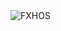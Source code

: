 <div align="justify">
<picture>
    <source media="(prefers-color-scheme: dark)" srcset="https://i.ibb.co/5xnWFQsV/output-gif.gif">
    <source media="(prefers-color-scheme: light)" srcset="https://i.ibb.co/5xnWFQsV/output-gif.gif">
    <img alt="FXHOS" src="https://i.ibb.co/5xnWFQsV/output-gif.gif">
</picture>
</div>